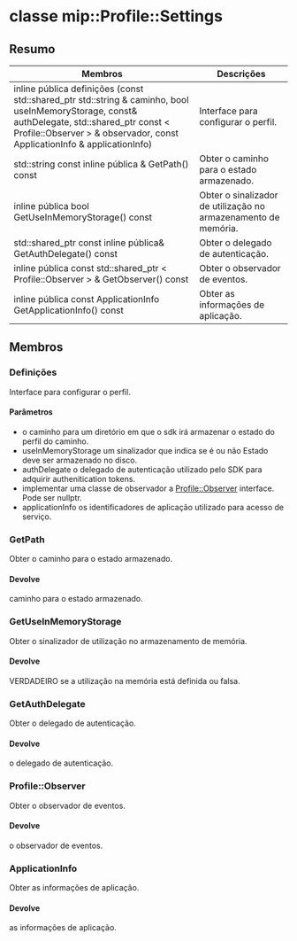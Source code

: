 # <a name="class-mipprofilesettings"></a>classe mip::Profile::Settings 
  
## <a name="summary"></a>Resumo
 Membros                        | Descrições                                
--------------------------------|---------------------------------------------
inline pública definições (const std::shared_ptr std::string & caminho, bool useInMemoryStorage, const<AuthDelegate>& authDelegate, std::shared_ptr const < Profile::Observer > & observador, const ApplicationInfo & applicationInfo)  |  Interface para configurar o perfil.
std::string const inline pública & GetPath() const  |  Obter o caminho para o estado armazenado.
inline pública bool GetUseInMemoryStorage() const  |  Obter o sinalizador de utilização no armazenamento de memória.
std::shared_ptr const inline pública<AuthDelegate>& GetAuthDelegate() const  |  Obter o delegado de autenticação.
inline pública const std::shared_ptr < Profile::Observer > & GetObserver() const  |  Obter o observador de eventos.
inline pública const ApplicationInfo GetApplicationInfo() const  |  Obter as informações de aplicação.
  
## <a name="members"></a>Membros
  
### <a name="settings"></a>Definições
Interface para configurar o perfil.
  
#### <a name="parameters"></a>Parâmetros
* o caminho para um diretório em que o sdk irá armazenar o estado do perfil do caminho. 
* useInMemoryStorage um sinalizador que indica se é ou não Estado deve ser armazenado no disco. 
* authDelegate o delegado de autenticação utilizado pelo SDK para adquirir authenitication tokens. 
* implementar uma classe de observador a [Profile::Observer](#classmip_1_1_profile_1_1_observer) interface. Pode ser nullptr. 
* applicationInfo os identificadores de aplicação utilizado para acesso de serviço.
  
### <a name="getpath"></a>GetPath
Obter o caminho para o estado armazenado.
  
#### <a name="returns"></a>Devolve
caminho para o estado armazenado.
  
### <a name="getuseinmemorystorage"></a>GetUseInMemoryStorage
Obter o sinalizador de utilização no armazenamento de memória.
  
#### <a name="returns"></a>Devolve
VERDADEIRO se a utilização na memória está definida ou falsa.
  
### <a name="getauthdelegate"></a>GetAuthDelegate
Obter o delegado de autenticação.
  
#### <a name="returns"></a>Devolve
o delegado de autenticação.
  
### <a name="profileobserver"></a>Profile::Observer
Obter o observador de eventos.
  
#### <a name="returns"></a>Devolve
o observador de eventos.
  
### <a name="applicationinfo"></a>ApplicationInfo
Obter as informações de aplicação.
  
#### <a name="returns"></a>Devolve
as informações de aplicação.